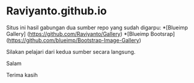 # Raviyanto.github.io
Situs ini hasil gabungan dua sumber repo yang sudah digarpu:
*[Blueimp Gallery] (https://github.com/Raviyanto/Gallery)
*[Blueimp Bootsrap] (https://github.com/blueimp/Bootstrap-Image-Gallery)

Silakan pelajari dari kedua sumber secara langsung.

Salam

Terima kasih
